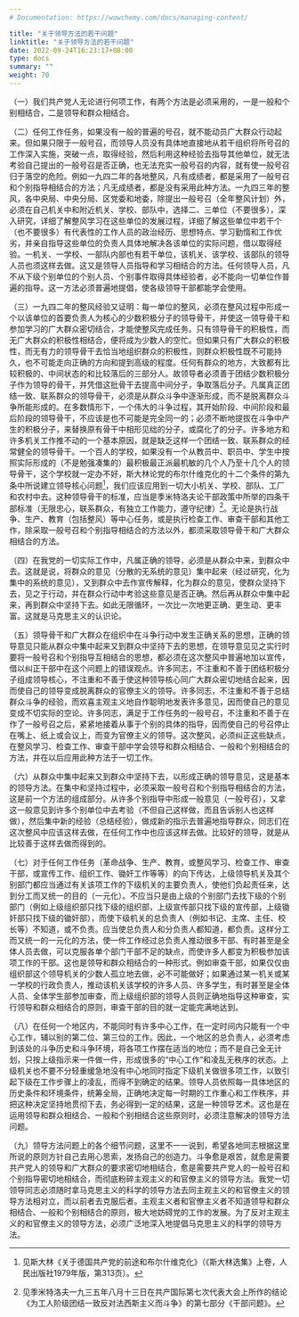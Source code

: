 ```yaml
---
# Documentation: https://wowchemy.com/docs/managing-content/

title: "关于领导方法的若干问题"
linktitle: "关于领导方法的若干问题"
date: 2022-09-24T16:23:17+08:00
type: docs
summary: ""
weight: 70
---
```


<!--more-->

（一）我们共产党人无论进行何项工作，有两个方法是必须采用的，一是一般和个别相结合，二是领导和群众相结合。

（二）任何工作任务，如果没有一般的普遍的号召，就不能动员广大群众行动起来。但如果只限于一般号召，而领导人员没有具体地直接地从若干组织将所号召的工作深入实施，突破一点，取得经验，然后利用这种经验去指导其他单位，就无法考验自己提出的一般号召是否正确，也无法充实一般号召的内容，就有使一般号召归于落空的危险。例如一九四二年的各地整风，凡有成绩者，都是采用了一般号召和个别指导相结合的方法；凡无成绩者，都是没有采用此种方法。一九四三年的整风，各中央局、中央分局、区党委和地委，除提出一般号召（全年整风计划）外，必须在自己机关中和附近机关、学校、部队中，选择二、三单位（不要很多），深入研究，详细了解整风学习在这些单位的发展过程，详细了解这些单位中若干个（也不要很多）有代表性的工作人员的政治经历、思想特点、学习勤惰和工作优劣，并亲自指导这些单位的负责人具体地解决各该单位的实际问题，借以取得经验。一机关、一学校、一部队内部也有若干单位，该机关、该学校、该部队的领导人员也须这样去做。这又是领导人员指导和学习相结合的方法。任何领导人员，凡不从下级个别单位的个别人员、个别事件取得具体经验者，必不能向一切单位作普遍的指导。这一方法必须普遍地提倡，使各级领导干部都能学会使用。

（三）一九四二年的整风经验又证明：每一单位的整风，必须在整风过程中形成一个以该单位的首要负责人为核心的少数积极分子的领导骨干，并使这一领导骨干和参加学习的广大群众密切结合，才能使整风完成任务。只有领导骨干的积极性，而无广大群众的积极性相结合，便将成为少数人的空忙。但如果只有广大群众的积极性，而无有力的领导骨干去恰当地组织群众的积极性，则群众积极性既不可能持久，也不可能走向正确的方向和提到高级的程度。任何有群众的地方，大致都有比较积极的、中间状态的和比较落后的三部分人。故领导者必须善于团结少数积极分子作为领导的骨干，并凭借这批骨干去提高中间分子，争取落后分子。凡属真正团结一致、联系群众的领导骨干，必须是从群众斗争中逐渐形成，而不是脱离群众斗争所能形成的。在多数情形下，一个伟大的斗争过程，其开始阶段、中间阶段和最后阶段的领导骨干，不应该是也不可能是完全同一的；必须不断地提拔在斗争中产生的积极分子，来替换原有骨干中相形见绌的分子，或腐化了的分子。许多地方和许多机关工作推不动的一个基本原因，就是缺乏这样一个团结一致、联系群众的经常健全的领导骨干。一个百人的学校，如果没有一个从教员中、职员中、学生中按照实际形成的（不是勉强凑集的）最积极最正派最机敏的几个人乃至十几个人的领导骨干，这个学校就一定办不好，斯大林论党的布尔什维克化的十二个条件的第九条中所说建立领导核心问题[^1]，我们应该应用到一切大小机关、学校、部队、工厂和农村中去。这种领导骨干的标准，应当是季米特洛夫论干部政策中所举的四条干部标准（无限忠心，联系群众，有独立工作能力，遵守纪律）[^2]。无论是执行战争、生产、教育（包括整风）等中心任务，或是执行检查工作、审查干部和其他工作，除采取一般号召和个别指导相结合的方法以外，都须采取领导骨干和广大群众相结合的方法。

（四）在我党的一切实际工作中，凡属正确的领导，必须是从群众中来，到群众中去。这就是说，将群众的意见（分散的无系统的意见）集中起来（经过研究，化为集中的系统的意见），又到群众中去作宣传解释，化为群众的意见，使群众坚持下去，见之于行动，并在群众行动中考验这些意见是否正确。然后再从群众中集中起来，再到群众中坚持下去。如此无限循环，一次比一次地更正确、更生动、更丰富。这就是马克思主义的认识论。

（五）领导骨干和广大群众在组织中在斗争行动中发生正确关系的思想，正确的领导意见只能从群众中集中起来又到群众中坚持下去的思想，在领导意见见之实行时要将一般号召和个别指导互相结合的思想，都必须在这次整风中普遍地加以宣传，借以纠正干部中在这个问题上的错误观点。许多同志，不注重和不善于团结积极分子组成领导核心，不注重和不善于使这种领导核心同广大群众密切地结合起来，因而使自己的领导变成脱离群众的官僚主义的领导。许多同志，不注重和不善于总结群众斗争的经验，而欢喜主观主义地自作聪明地发表许多意见，因而使自己的意见变成不切实际的空论。许多同志，满足于工作任务的一般号召，不注重和不善于在作了一般号召之后，紧紧地接着从事于个别的具体的指导，因而使自己的号召停止在嘴上、纸上或会议上，而变为官僚主义的领导。这次整风，必须纠正这些缺点，在整风学习、检查工作、审查干部中学会领导和群众相结合、一般和个别相结合的方法，并在以后应用此种方法于一切工作。

（六）从群众中集中起来又到群众中坚持下去，以形成正确的领导意见，这是基本的领导方法。在集中和坚持过程中，必须采取一般号召和个别指导相结合的方法，这是前一个方法的组成部分。从许多个别指导中形成一般意见（一般号召），又拿这一般意见到许多个别单位中去考验（不但自己这样做，而且告诉别人也这样做），然后集中新的经验（总结经验），做成新的指示去普遍地指导群众，同志们在这次整风中应该这样去做，在任何工作中也应该这样去做。比较好的领导，就是从比较善于这样去做而得到的。

（七）对于任何工作任务（革命战争、生产、教育，或整风学习、检查工作、审查干部，或宣传工作、组织工作、锄奸工作等等）的向下传达，上级领导机关及其个别部门都应当通过有关该项工作的下级机关的主要负责人，使他们负起责任来，达到分工而又统一的目的（一元化）。不应当只是由上级的个别部门去找下级的个别部门（例如上级组织部只找下级的组织部，上级宣传部只找下级的宣传部，上级锄奸部只找下级的锄奸部），而使下级机关的总负责人（例如书记、主席、主任、校长等）不知道，或不负责。应当使总负责人和分负责人都知道，都负责。这样分工而又统一的一元化的方法，使一件工作经过总负责人推动很多干部、有时甚至是全体人员去做，可以克服各单个部门干部不足的缺点，而使许多人都变为积极参加该项工作的干部。这也是领导和群众相结合的一种形式。例如审查干部，如果仅仅由组织部这个领导机关的少数人孤立地去做，必不可能做好；如果通过某一机关或某一学校的行政负责人，推动该机关该学校的许多人员、许多学生，有时甚至是全体人员、全体学生部参加审查，而上级组织部的领导人员则正确地指导这种审查，实行领导和群众相结合的原则，审查干部的目的就一定能完满地达到。

（八）在任何一个地区内，不能同时有许多中心工作，在一定时间内只能有一个中心工作，辅以别的第二位、第三位的工作。因此，一个地区的总负责人，必须考虑到该处的斗争历史和斗争环境，将各项工作摆在适当的地位；而不是自己全无计划，只按上级指示来一件做一件，形成很多的“中心工作”和凌乱无秩序的状态。上级机关也不要不分轻重缓急地没有中心地同时指定下级机关做很多项工作，以致引起下级在工作步骤上的凌乱，而得不到确定的结果。领导人员依照每一具体地区的历史条件和环境条件，统筹全局，正确地决定每一时期的工作重心和工作秩序，并把这种决定坚持地贯彻下去，务必得到一定的结果，这是一种领导艺术。这也是在运用领导和群众相结合、一般和个别相结合这些原则时，必须注意解决的领导方法问题。

（九）领导方法问题上的各个细节问题，这里不一一说到，希望各地同志根据这里所说的原则方针自己去用心思索，发扬自己的创造力。斗争愈是艰苦，就愈是需要共产党人的领导和广大群众的要求密切地相结合，愈是需要共产党人的一般号召和个别指导密切地相结合，而彻底粉碎主观主义的和官僚主义的领导方法。我党一切领导同志必须随时拿马克思主义的科学的领导方法去同主观主义的和官僚主义的领导方法相对立，而以前者去克服后者。主观主义者和官僚主义者不知道领导和群众相结合、一般和个别相结合的原则，极大地妨碍党的工作的发展。为了反对主观主义的和官僚主义的领导方法，必须广泛地深入地提倡马克思主义的科学的领导方法。

[^1]:见斯大林《关于德国共产党的前途和布尔什维克化》（《斯大林选集》上卷，人民出版社1979年版，第313页）。

[^2]:见季米特洛夫一九三五年八月十三日在共产国际第七次代表大会上所作的结论《为工人阶级团结一致反对法西斯主义而斗争》的第七部分《干部问题》。